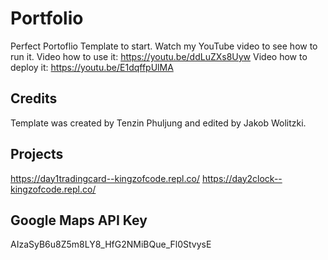 # Portfolio 
Perfect Portoflio Template to start.
Watch my YouTube video to see how to run it.
Video how to use it:
https://youtu.be/ddLuZXs8Uyw
Video how to deploy it:
https://youtu.be/E1dqffpUlMA
## Credits
Template was created by Tenzin Phuljung and edited by Jakob Wolitzki.

## Projects
https://day1tradingcard--kingzofcode.repl.co/
https://day2clock--kingzofcode.repl.co/

## Google Maps API Key
AIzaSyB6u8Z5m8LY8_HfG2NMiBQue_Fl0StvysE